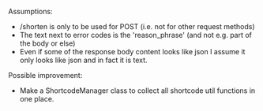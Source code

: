 Assumptions:

- /shorten is only to be used for POST (i.e. not for other request methods)
- The text next to error codes is the 'reason_phrase' (and not e.g. part of the body or else)
- Even if some of the response body content looks like json I assume it only looks like json and in fact it is text.


Possible improvement:
- Make a ShortcodeManager class to collect all shortcode util functions in one place.